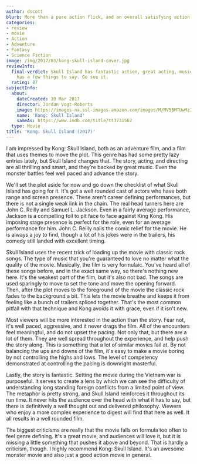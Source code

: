 ```yaml
---
author: dscott
blurb: More than a pure action flick, and an overall satisfying action experience.
categories:
- review
- movie
- Action
- Adventure
- Fantasy
- Science Fiction
image: /img/2017/03/kong-skull-island-cover.jpg
reviewInfo:
  final-verdict: Skull Island has fantastic action, great acting, music, and even
    has a few things to say. Go see it.
  rating: 87
subjectInfo:
  about:
    dateCreated: 10 Mar 2017
    director: Jordan Vogt-Roberts
    image: https://images-na.ssl-images-amazon.com/images/M/MV5BMTUwMzI5ODEwNF5BMl5BanBnXkFtZTgwNjAzNjI2MDI@._V1_SX300.jpg
    name: 'Kong: Skull Island'
    sameAs: https://www.imdb.com/title/tt3731562
  type: Movie
title: 'Kong: Skull Island (2017)'
---
```


I am impressed by Kong: Skull Island, both as an adventure film, and a film that uses themes to move the plot. This genre has had some pretty lazy entries lately, but Skull Island changes that. The story, acting, and directing are all thrilling and smart, and they're backed by great music. Even the monster battles feel well paced and advance the story.

We'll set the plot aside for now and go down the checklist of what Skull Island has going for it. It's got a well rounded cast of actors who have both range and screen presence. These aren't career defining performances, but there is not a single weak link in the chain. The real head turners here are John C. Reilly and Samuel L. Jackson. Even in a fairly average performance, Jackson is a compelling foil to pit face to face against King Kong. His imposing stage presence is perfect for the role, even for an average performance for him. John C. Reilly nails the comic relief for the movie. He is always a joy to find, though a lot of his jokes were in the trailers, his comedy still landed with excellent timing.

Skull Island uses the recent trick of loading up the movie with classic rock songs. The type of music that you're guaranteed to love no matter what the quality of the movie. Musically, the film is very formulaic. You've heard all of these songs before, and in the exact same way, so there's nothing new here. It's the weakest part of the film, but it's also not bad. The songs are used sparingly to move to set the tone and move the opening forward. Then, after the plot moves to the foreground of the movie the classic rock fades to the background a bit. This lets the movie breathe and keeps it from feeling like a bunch of trailers spliced together. That's the most common pitfall with that technique and Kong avoids it with grace, even if it isn't new.

Most viewers will be more interested in the action than the story. Fear not, it's well paced, aggressive, and it never drags the film. All of the encounters feel meaningful, and do not upset the pacing. Not only that, but there are a lot of them. They are well spread throughout the experience, and help push the story along. This is something that a lot of similar movies fail at. By not balancing the ups and downs of the film, it's easy to make a movie boring by not controlling the highs and lows. The level of competency demonstrated at controlling the pacing is downright masterful.

Lastly, the story is fantastic. Setting the movie during the Vietnam war is purposeful. It serves to create a lens by which we can see the difficulty of understanding long standing foreign conflicts from a limited point of view. The metaphor is pretty strong, and Skull Island reinforces it throughout its run time. It never hits the audience over the head with what it has to say, but there is definitively a well thought out and delivered philosophy. Viewers who enjoy a more complex experience to digest will find that here as well. It all results in a well rounded film.

The biggest criticisms are really that the movie falls on formula too often to feel genre defining. It's a great movie, and audiences will love it, but it is missing a little something that pushes it above and beyond. That is hardly a criticism, though. I highly recommend Kong: Skull Island. It's an awesome monster movie and also just a good action movie in general.